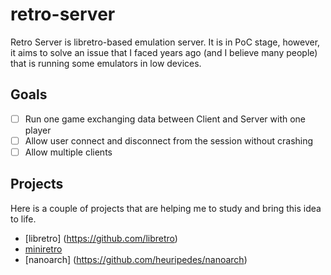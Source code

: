 # retro-server
Retro Server is libretro-based emulation server. It is in PoC stage, however, it aims to solve an issue that I faced 
years ago (and I believe many people) that is running some emulators in low devices.

## Goals

- [ ] Run one game exchanging data between Client and Server with one player
- [ ] Allow user connect and disconnect from the session without crashing
- [ ] Allow multiple clients

## Projects

Here is a couple of projects that are helping me to study and bring this idea to life.

- [libretro] (https://github.com/libretro)
- [miniretro](https://github.com/davidgfnet/miniretro)
- [nanoarch] (https://github.com/heuripedes/nanoarch)
